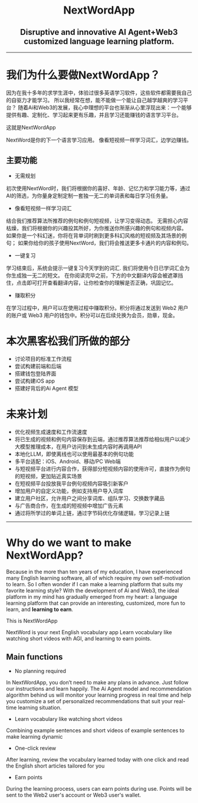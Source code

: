 <h1 align="center">
  NextWordApp
</h1>


<h2 align="center">
  Disruptive and innovative AI Agent+Web3 customized language learning platform.
</h2>

---

# 我们为什么要做NextWordApp？

因为在我十多年的求学生涯中，体验过很多英语学习软件，这些软件都需要我自己的自驱力才能学习。
所以我经常在想，能不能做一个能让自己越学越爽的学习平台？
随着Ai和Web3的发展，我心中理想的平台也渐渐从心里浮现出来：一个能够提供有趣、定制化、学习起来更有乐趣，并且学习还能赚钱的语言学习平台。

这就是NextWordApp

NextWord是你的下一个语言学习应用。
像看短视频一样学习词汇，边学边赚钱。 

## 主要功能
- 无需规划

初次使用NextWord时，我们将根据你的喜好、年龄、记忆力和学习能力等，通过AI的筛选，为你量身定制定制一套独一无二的单词表和每日学习任务量。


- 像看短视频一样学习词汇

结合我们推荐算法所推荐的例句和例句短视频，让学习变得动态。
无需担心内容枯燥，我们将根据你的兴趣投其所好，为你推送你所感兴趣的例句和视频内容。
如果你是一个科幻迷，你将在背单词时刷到更多科幻风格的短视频及其场景的例句；
如果你给你的孩子使用NextWord，我们将会推送更多卡通片的内容和例句。


- 一键复习

学习结束后，系统会提示一键复习今天学到的词汇.
我们将使用今日已学词汇会为你生成独一无二的短文。
在你阅读完毕之前，下方的中文翻译内容会被遮罩挡住，点击即可打开查看翻译内容，让你检查你的理解是否正确，巩固记忆。


- 赚取积分

在学习过程中，用户可以在使用过程中赚取积分。积分将通过发送到 Web2 用户的账户或 Web3 用户的钱包中。积分可以在后续兑换为会员，勋章，现金。


# 本次黑客松我们所做的部分
- 讨论项目的标准工作流程
- 尝试构建前端和后端
- 搭建钱包登陆界面
- 尝试构建iOS app 
- 搭建好背后的Ai Agent 模型


# 未来计划

- 优化视频生成速度和工作流速度
- 将已生成的视频和例句内容保存到云端，通过推荐算法推荐给相似用户以减少大模型推理成本，在用户访问到未生成内容时再调用API
- 本地化LLM，即使离线也可以使用最基本的例句功能
- 多平台适配：iOS、Android、移动/PC Web端
- 与短视频平台进行内容合作，获得部分短视频内容的使用许可，直接作为例句的短视频，更加贴近真实场景
- 在短视频平台投放我平台例句视频内容吸引新客户
- 增加用户的自定义功能，例如支持用户导入词库
- 建立用户社区，允许用户之间分享词库、组队学习、交换数字藏品
- 与广告商合作，在生成的短视频中增加广告元素
- 通过将所学过的单词上链，通过字节码优化存储逻辑，学习记录上链


---

# Why do we want to make NextWordApp?


Because in the more than ten years of my education, I have experienced many English learning software, all of which require my own self-motivation to learn.
So I often wonder if I can make a learning platform that suits my favorite learning style?
With the development of Ai and Web3, the ideal platform in my mind has gradually emerged from my heart: a language learning platform that can provide an interesting, customized, more fun to learn, and **learning to earn**.

This is NextWordApp


NextWord is your next English vocabulary app
Learn vocabulary like watching short videos with AGI, and learning to earn points. 

## Main functions
- No planning required

In NextWordApp, you don’t need to make any plans in advance. Just follow our instructions and learn happily. The Ai Agent model and recommendation algorithm behind us will monitor your learning progress in real time and help you customize a set of personalized recommendations that suit your real-time learning situation.

- Learn vocabulary like watching short videos

Combining example sentences and short videos of example sentences to make learning dynamic

- One-click review

After learning, review the vocabulary learned today with one click and read the English short articles tailored for you

- Earn points

During the learning process, users can earn points during use. Points will be sent to the Web2 user's account or Web3 user's wallet.

















